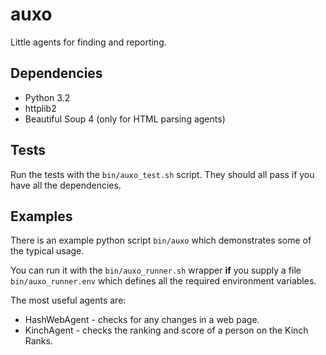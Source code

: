 # auxo
Little agents for finding and reporting.

## Dependencies

* Python 3.2
* httplib2
* Beautiful Soup 4 (only for HTML parsing agents)

## Tests

Run the tests with the `bin/auxo_test.sh` script. They should all pass if
you have all the dependencies.

## Examples

There is an example python script `bin/auxo` which demonstrates some of
the typical usage.

You can run it with the `bin/auxo_runner.sh` wrapper __if__ you supply a
file `bin/auxo_runner.env` which defines all the required environment
variables.

The most useful agents are:

* HashWebAgent - checks for any changes in a web page.
* KinchAgent - checks the ranking and score of a person on the Kinch Ranks.

